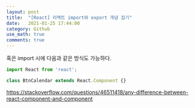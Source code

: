 ```yaml
---  
layout: post  
title:  "[React] 리액트 import와 export 개념 잡기"  
date:   2021-01-25 17:44:00  
category: Github
use_math: true
comments: true
---  
```

혹은 import 시에 다음과 같은 방식도 가능하다.
```javascript
import React from 'react';

class BtnCalendar extends React.Component {}
```

https://stackoverflow.com/questions/46511418/any-difference-between-react-component-and-component